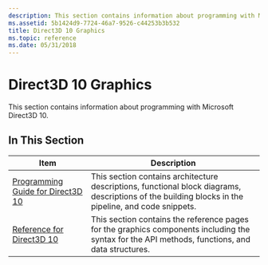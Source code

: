 ```yaml
---
description: This section contains information about programming with Microsoft Direct3D 10.
ms.assetid: 5b1424d9-7724-46a7-9526-c44253b3b532
title: Direct3D 10 Graphics
ms.topic: reference
ms.date: 05/31/2018
---
```


# Direct3D 10 Graphics

This section contains information about programming with Microsoft Direct3D 10.

## In This Section



| Item                                                                                                                                                                                                                                             | Description                                                                                                                                                    |
|--------------------------------------------------------------------------------------------------------------------------------------------------------------------------------------------------------------------------------------------------|----------------------------------------------------------------------------------------------------------------------------------------------------------------|
| <span id="Programming_Guide_for_Direct3D_10"></span><span id="programming_guide_for_direct3d_10"></span><span id="PROGRAMMING_GUIDE_FOR_DIRECT3D_10"></span>[Programming Guide for Direct3D 10](d3d10-graphics-programming-guide.md)<br/> | This section contains architecture descriptions, functional block diagrams, descriptions of the building blocks in the pipeline, and code snippets.<br/> |
| <span id="Reference_for_Direct3D_10"></span><span id="reference_for_direct3d_10"></span><span id="REFERENCE_FOR_DIRECT3D_10"></span>[Reference for Direct3D 10](d3d10-graphics-reference.md)<br/>                                         | This section contains the reference pages for the graphics components including the syntax for the API methods, functions, and data structures.<br/>     |



 

 

 




